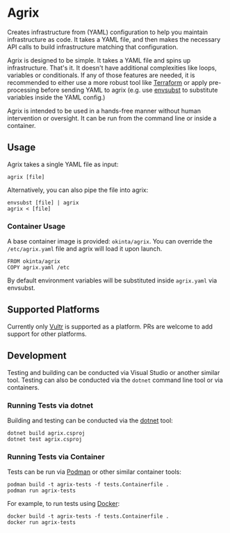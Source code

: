 # Agrix

Creates infrastructure from (YAML) configuration to help you maintain
infrastructure as code. It takes a YAML file, and then makes the necessary API
calls to build infrastructure matching that configuration.

Agrix is designed to be simple. It takes a YAML file and spins up
infrastructure. That's it. It doesn't have additional complexities like loops,
variables or conditionals. If any of those features are needed, it is
recommended to either use a more robust tool like [Terraform][1] or apply
pre-processing before sending YAML to agrix (e.g. use [envsubst][2] to
substitute variables inside the YAML config.)

Agrix is intended to be used in a hands-free manner without human intervention
or oversight. It can be run from the command line or inside a container.

[1]: https://github.com/hashicorp/terraform
[2]: https://github.com/a8m/envsubst

## Usage

Agrix takes a single YAML file as input:

    agrix [file]

Alternatively, you can also pipe the file into agrix:

    envsubst [file] | agrix
    agrix < [file]

### Container Usage

A base container image is provided: `okinta/agrix`. You can override the
`/etc/agrix.yaml` file and agrix will load it upon launch.

    FROM okinta/agrix
    COPY agrix.yaml /etc

By default environment variables will be substituted inside `agrix.yaml` via
envsubst.

## Supported Platforms

Currently only [Vultr][1] is supported as a platform. PRs are welcome to add
support for other platforms.

[1]: https://www.vultr.com/

## Development

Testing and building can be conducted via Visual Studio or another similar
tool. Testing can also be conducted via the `dotnet` command line tool or via
containers.

### Running Tests via dotnet

Building and testing can be conducted via the [dotnet][1] tool:

    dotnet build agrix.csproj
    dotnet test agrix.csproj

[1]: https://dotnet.microsoft.com/download/dotnet/5.0

### Running Tests via Container

Tests can be run via [Podman][1] or other similar container tools:

    podman build -t agrix-tests -f tests.Containerfile .
    podman run agrix-tests

For example, to run tests using [Docker][2]:

    docker build -t agrix-tests -f tests.Containerfile .
    docker run agrix-tests

[1]: https://podman.io/
[2]: https://docs.docker.com/
